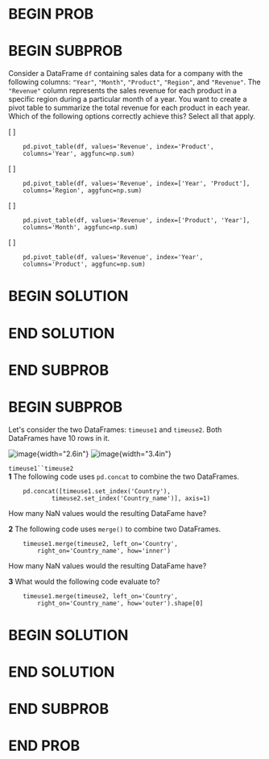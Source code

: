 # BEGIN PROB

# BEGIN SUBPROB

Consider a DataFrame `df` containing sales data for a company with the
following columns: `"Year"`, `"Month"`, `"Product"`, `"Region"`, and
`"Revenue"`. The `"Revenue"` column represents the sales revenue for
each product in a specific region during a particular month of a year.
You want to create a pivot table to summarize the total revenue for each
product in each year. Which of the following options correctly achieve
this? Select all that apply.

[ ]

        pd.pivot_table(df, values='Revenue', index='Product', 
        columns='Year', aggfunc=np.sum)

[ ]

        pd.pivot_table(df, values='Revenue', index=['Year', 'Product'], 
        columns='Region', aggfunc=np.sum)

[ ]

        pd.pivot_table(df, values='Revenue', index=['Product', 'Year'], 
        columns='Month', aggfunc=np.sum)

[ ]

        pd.pivot_table(df, values='Revenue', index='Year', 
        columns='Product', aggfunc=np.sum)

# BEGIN SOLUTION

# END SOLUTION

# END SUBPROB

# BEGIN SUBPROB

Let's consider the two DataFrames: `timeuse1` and `timeuse2`. Both
DataFrames have 10 rows in it.

![image](final_images/timeuse1.png){width="2.6in"}
![image](final_images/timeuse2.png){width="3.4in"}

`timeuse1``timeuse2`\
**1** The following code uses `pd.concat` to combine the two DataFrames.

        pd.concat([timeuse1.set_index('Country'), 
                timeuse2.set_index('Country_name')], axis=1)

How many NaN values would the resulting DataFame have?

**2** The following code uses `merge()` to combine two DataFrames.

        timeuse1.merge(timeuse2, left_on='Country', 
            right_on='Country_name', how='inner')

How many NaN values would the resulting DataFame have?

**3** What would the following code evaluate to?

        timeuse1.merge(timeuse2, left_on='Country', 
            right_on='Country_name', how='outer').shape[0]

# BEGIN SOLUTION

# END SOLUTION

# END SUBPROB

# END PROB